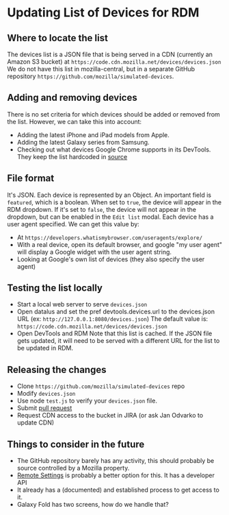 # Updating List of Devices for RDM

## Where to locate the list
The devices list is a JSON file that is being served in a CDN (currently an Amazon S3 bucket) at `https://code.cdn.mozilla.net/devices/devices.json`
We do not have this list in mozilla-central, but in a separate GitHub  repository `https://github.com/mozilla/simulated-devices`.

## Adding and removing devices
There is no set criteria for which devices should be added or removed from the list. However, we can take this into account:
- Adding the latest iPhone and iPad models from Apple.
- Adding the latest Galaxy series from Samsung.
- Checking out what devices Google Chrome supports in its DevTools. They keep the list hardcoded in [source](https://github.com/ChromeDevTools/devtools-frontend/blob/79095c6c14d96582806982b63e99ef936a6cd74c/front_end/models/emulation/EmulatedDevices.ts#L645)

## File format
It's JSON. Each device is represented by an Object.
An important field is `featured`, which is a boolean. When set to `true`, the device will appear in the RDM dropdown. If it's set to `false`, the device will not appear in the dropdown, but can be enabled in the `Edit list` modal.
Each device has a user agent specified. We can get this value by:
- At `https://developers.whatismybrowser.com/useragents/explore/`
- With a real device, open its default browser, and google  "my user agent" will display a Google widget with the user agent string.
- Looking at  Google's own list of devices (they also specify the user agent)

## Testing the list locally
- Start a local web server to serve `devices.json`
- Open datalus and set the pref devtools.devices.url to the devices.json URL (ex: `http://127.0.0.1:8080/devices.json`) The default value is: `https://code.cdn.mozilla.net/devices/devices.json`
- Open DevTools and RDM
Note that this list is cached. If the JSON file gets updated, it will need to be served with a different URL for the list to be updated in RDM.

## Releasing the changes
- Clone `https://github.com/mozilla/simulated-devices` repo
- Modify `devices.json`
- Use node `test.js` to verify your `devices.json` file.
- Submit [pull request](https://github.com/mozilla/simulated-devices/pulls)
- Request CDN access to the bucket in JIRA (or ask Jan Odvarko to update CDN)

## Things to consider in the future
- The GitHub repository barely has any activity, this should probably be source controlled by a Mozilla property.
- [Remote Settings](https://remote-settings.readthedocs.io/en/latest/) is probably a better option for this.
It has a developer API
- It already has a (documented) and established process to get access to it.
- Galaxy Fold has two screens, how do we handle that?
